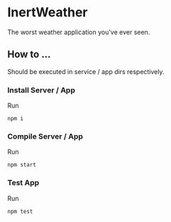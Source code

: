 # InertWeather  
The worst weather application you've ever seen.
## How to ...  
Should be executed in service / app dirs respectively.  

### Install Server / App  
Run   

    npm i 
    
### Compile Server / App  
Run  

    npm start
  
### Test App  
Run  

    npm test  
    

